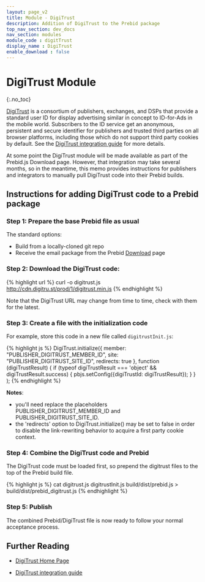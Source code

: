 ```yaml
---
layout: page_v2
title: Module - DigiTrust
description: Addition of DigiTrust to the Prebid package
top_nav_section: dev_docs
nav_section: modules
module_code : digitTrust
display_name : DigiTrust
enable_download : false
---
```


<div class="bs-docs-section" markdown="1">

# DigiTrust Module
{:.no_toc}

[DigiTrust](http://digitru.st) is a consortium of publishers, exchanges, and DSPs that provide a standard
user ID for display advertising similar in concept to ID-for-Ads in the mobile world. Subscribers to the ID service get an anonymous, persistent and secure identifier for publishers and trusted third parties on all browser platforms, including those which do not support third party cookies by default. See the [DigiTrust integration guide](https://github.com/digi-trust/dt-cdn/wiki/Integration-Guide) for more details.
 
At some point the DigiTrust module will be made available as part of the Prebid.js Download page. However, that integration may take several months, so in the meantime, this memo provides instructions for publishers and integrators to manually pull DigiTrust code into their Prebid builds.

## Instructions for adding DigiTrust code to a Prebid package

### Step 1:  Prepare the base Prebid file as usual

The standard options:

- Build from a locally-cloned git repo
- Receive the email package from the Prebid [Download](http://prebid.org/download.html) page
 
### Step 2: Download the DigiTrust code:

{% highlight url %}
curl -o digitrust.js http://cdn.digitru.st/prod/1/digitrust.min.js
{% endhighlight %}

Note that the DigiTrust URL may change from time to time, check with them for the latest.

### Step 3: Create a file with the initialization code

For example, store this code in a new file called `digitrustInit.js`:

{% highlight js %}
DigiTrust.initialize({
    member: "PUBLISHER_DIGITRUST_MEMBER_ID",
    site: "PUBLISHER_DIGITRUST_SITE_ID",
    redirects: true
    },
    function (digiTrustResult) {
      if (typeof digiTrustResult === 'object' && digiTrustResult.success) {
         pbjs.setConfig({digiTrustId: digiTrustResult});
      }
    }
);
{% endhighlight %}

**Notes**:

* you'll need replace the placeholders PUBLISHER_DIGITRUST_MEMBER_ID and PUBLISHER_DIGITRUST_SITE_ID.
* the 'redirects' option to DigiTrust.initialize() may be set to false in order to disable the link-rewriting behavior to acquire a first party cookie context.
 
### Step 4: Combine the DigiTrust code and Prebid

The DigiTrust code must be loaded first, so prepend the digitrust files to the top of the Prebid build file.

{% highlight js %}
cat digitrust.js digitrustInit.js build/dist/prebid.js > build/dist/prebid_digitrust.js
{% endhighlight %}

### Step 5: Publish

The combined Prebid/DigiTrust file is now ready to follow your normal acceptance process.


## Further Reading

+ [DigiTrust Home Page](http://digitru.st)

+ [DigiTrust integration guide](https://github.com/digi-trust/dt-cdn/wiki/Integration-Guide)

</div>

